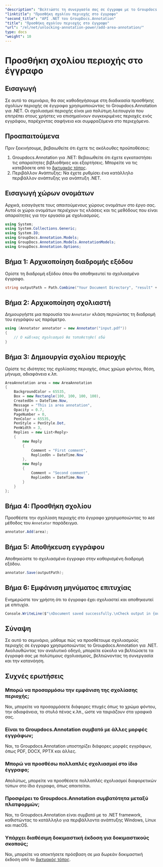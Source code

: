 ```yaml
---
"description": "Βελτιώστε τη συνεργασία σας σε έγγραφα με το Groupdocs.Annotation για .NET. Μάθετε πώς να προσθέτετε σχολιασμούς περιοχής βήμα προς βήμα."
"linktitle": "Προσθήκη σχολίου περιοχής στο έγγραφο"
"second_title": "API .NET του GroupDocs.Annotation"
"title": "Προσθήκη σχολίου περιοχής στο έγγραφο"
"url": "/el/net/unlocking-annotation-power/add-area-annotation/"
type: docs
"weight": 10
---
```


# Προσθήκη σχολίου περιοχής στο έγγραφο

## Εισαγωγή
Σε αυτό το σεμινάριο, θα σας καθοδηγήσουμε στη διαδικασία προσθήκης σχολίων περιοχής σε έγγραφα χρησιμοποιώντας το Groupdocs.Annotation για .NET. Οι σχολιασμοί περιοχής είναι μια πολύτιμη λειτουργία που επιτρέπει στους χρήστες να επισημαίνουν συγκεκριμένες περιοχές ενός εγγράφου, παρέχοντας σαφήνεια και συμφραζόμενα στο περιεχόμενο.
## Προαπαιτούμενα
Πριν ξεκινήσουμε, βεβαιωθείτε ότι έχετε τις ακόλουθες προϋποθέσεις:
1. Groupdocs.Annotation για .NET: Βεβαιωθείτε ότι έχετε εγκαταστήσει τις απαραίτητες βιβλιοθήκες και εξαρτήσεις. Μπορείτε να τις κατεβάσετε από το [δικτυακός τόπος](https://releases.groupdocs.com/annotation/net/).
2. Περιβάλλον Ανάπτυξης: Να έχετε ρυθμίσει ένα κατάλληλο περιβάλλον ανάπτυξης για ανάπτυξη .NET.

## Εισαγωγή χώρων ονομάτων
Αρχικά, εισαγάγετε τους απαιτούμενους χώρους ονομάτων στο έργο σας. Αυτοί οι χώροι ονομάτων περιέχουν τις κλάσεις και τις μεθόδους που είναι απαραίτητες για την εργασία με σχολιασμούς.
```csharp
using System;
using System.Collections.Generic;
using System.IO;
using GroupDocs.Annotation.Models;
using GroupDocs.Annotation.Models.AnnotationModels;
using GroupDocs.Annotation.Options;
```

## Βήμα 1: Αρχικοποίηση διαδρομής εξόδου
Ορίστε τη διαδρομή εξόδου όπου θα αποθηκευτεί το σχολιασμένο έγγραφο.
```csharp
string outputPath = Path.Combine("Your Document Directory", "result" + Path.GetExtension("input.pdf"));
```
## Βήμα 2: Αρχικοποίηση σχολιαστή
Δημιουργήστε μια παρουσία του `Annotator` κλάση περνώντας τη διαδρομή του εγγράφου ως παράμετρο.
```csharp
using (Annotator annotator = new Annotator("input.pdf"))
{
    // Ο κώδικας σχολιασμού θα τοποθετηθεί εδώ
}
```
## Βήμα 3: Δημιουργία σχολίου περιοχής
Ορίστε τις ιδιότητες της σχολίασης περιοχής, όπως χρώμα φόντου, θέση, μήνυμα, αδιαφάνεια κ.λπ.
```csharp
AreaAnnotation area = new AreaAnnotation
{
    BackgroundColor = 65535,
    Box = new Rectangle(100, 100, 100, 100),
    CreatedOn = DateTime.Now,
    Message = "This is area annotation",
    Opacity = 0.7,
    PageNumber = 0,
    PenColor = 65535,
    PenStyle = PenStyle.Dot,
    PenWidth = 3,
    Replies = new List<Reply>
    {
        new Reply
        {
            Comment = "First comment",
            RepliedOn = DateTime.Now
        },
        new Reply
        {
            Comment = "Second comment",
            RepliedOn = DateTime.Now
        }
    }
};
```
## Βήμα 4: Προσθήκη σχολίου
Προσθέστε την σχολίαση περιοχής στο έγγραφο χρησιμοποιώντας το `Add` μέθοδος του `Annotator` παράδειγμα.
```csharp
annotator.Add(area);
```
## Βήμα 5: Αποθήκευση εγγράφου
Αποθηκεύστε το σχολιασμένο έγγραφο στην καθορισμένη διαδρομή εξόδου.
```csharp
annotator.Save(outputPath);
```
## Βήμα 6: Εμφάνιση μηνύματος επιτυχίας
Ενημερώστε τον χρήστη ότι το έγγραφο έχει σχολιαστεί και αποθηκευτεί με επιτυχία.
```csharp
Console.WriteLine($"\nDocument saved successfully.\nCheck output in {outputPath}.");
```

## Σύναψη
Σε αυτό το σεμινάριο, μάθαμε πώς να προσθέτουμε σχολιασμούς περιοχής σε έγγραφα χρησιμοποιώντας το Groupdocs.Annotation για .NET. Ακολουθώντας τον αναλυτικό οδηγό, μπορείτε εύκολα να βελτιώσετε τα έγγραφά σας με πολύτιμους σχολιασμούς, βελτιώνοντας τη συνεργασία και την κατανόηση.
## Συχνές ερωτήσεις
### Μπορώ να προσαρμόσω την εμφάνιση της σχολίασης περιοχής;
Ναι, μπορείτε να προσαρμόσετε διάφορες πτυχές όπως το χρώμα φόντου, την αδιαφάνεια, το στυλό πένας κ.λπ., ώστε να ταιριάζουν στα γραφικά σας.
### Είναι το Groupdocs.Annotation συμβατό με άλλες μορφές εγγράφων;
Ναι, το Groupdocs.Annotation υποστηρίζει διάφορες μορφές εγγράφων, όπως PDF, DOCX, PPTX και άλλες.
### Μπορώ να προσθέσω πολλαπλές σχολιασμοί στο ίδιο έγγραφο;
Απολύτως, μπορείτε να προσθέσετε πολλαπλές σχολιασμοί διαφορετικών τύπων στο ίδιο έγγραφο, όπως απαιτείται.
### Προσφέρει το Groupdocs.Annotation συμβατότητα μεταξύ πλατφορμών;
Ναι, το Groupdocs.Annotation είναι συμβατό με το .NET framework, καθιστώντας το κατάλληλο για περιβάλλοντα ανάπτυξης Windows, Linux και macOS.
### Υπάρχει διαθέσιμη δοκιμαστική έκδοση για δοκιμαστικούς σκοπούς;
Ναι, μπορείτε να αποκτήσετε πρόσβαση σε μια δωρεάν δοκιμαστική έκδοση από το [δικτυακός τόπος](https://releases.groupdocs.com/).